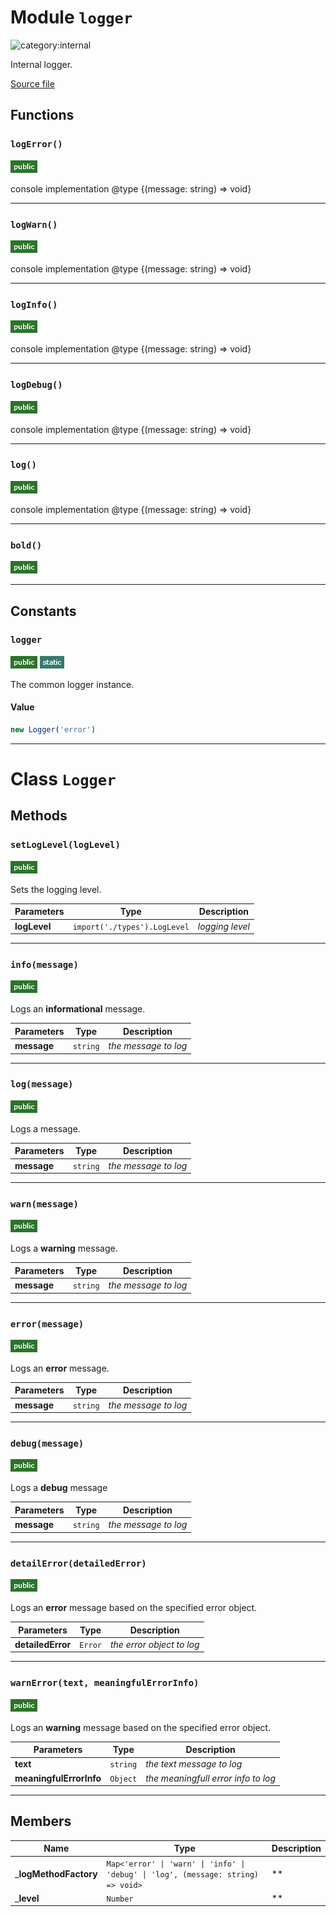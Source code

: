 # Module `logger`

![category:internal](https://img.shields.io/badge/category-internal-009663.svg?style=flat-square)

Internal logger.

[Source file](../src/logger.js)

## Functions

### `logError()`

![modifier: public](images/badges/modifier-public.png)

console implementation @type {(message: string) &#x3D;&gt; void}

---

### `logWarn()`

![modifier: public](images/badges/modifier-public.png)

console implementation @type {(message: string) &#x3D;&gt; void}

---

### `logInfo()`

![modifier: public](images/badges/modifier-public.png)

console implementation @type {(message: string) &#x3D;&gt; void}

---

### `logDebug()`

![modifier: public](images/badges/modifier-public.png)

console implementation @type {(message: string) &#x3D;&gt; void}

---

### `log()`

![modifier: public](images/badges/modifier-public.png)

console implementation @type {(message: string) &#x3D;&gt; void}

---

### `bold()`

![modifier: public](images/badges/modifier-public.png)



---

## Constants

### `logger`

![modifier: public](images/badges/modifier-public.png) ![modifier: static](images/badges/modifier-static.png)

The common logger instance.

#### Value

```javascript
new Logger('error')
```

---

# Class `Logger`



## Methods

### `setLogLevel(logLevel)`

![modifier: public](images/badges/modifier-public.png)

Sets the logging level.

Parameters | Type | Description
--- | --- | ---
__logLevel__ | `import('./types').LogLevel` | *logging level*

---

### `info(message)`

![modifier: public](images/badges/modifier-public.png)

Logs an **informational** message.

Parameters | Type | Description
--- | --- | ---
__message__ | `string` | *the message to log*

---

### `log(message)`

![modifier: public](images/badges/modifier-public.png)

Logs a message.

Parameters | Type | Description
--- | --- | ---
__message__ | `string` | *the message to log*

---

### `warn(message)`

![modifier: public](images/badges/modifier-public.png)

Logs a **warning** message.

Parameters | Type | Description
--- | --- | ---
__message__ | `string` | *the message to log*

---

### `error(message)`

![modifier: public](images/badges/modifier-public.png)

Logs an **error** message.

Parameters | Type | Description
--- | --- | ---
__message__ | `string` | *the message to log*

---

### `debug(message)`

![modifier: public](images/badges/modifier-public.png)

Logs a **debug** message

Parameters | Type | Description
--- | --- | ---
__message__ | `string` | *the message to log*

---

### `detailError(detailedError)`

![modifier: public](images/badges/modifier-public.png)

Logs an **error** message based on the specified error object.

Parameters | Type | Description
--- | --- | ---
__detailedError__ | `Error` | *the error object to log*

---

### `warnError(text, meaningfulErrorInfo)`

![modifier: public](images/badges/modifier-public.png)

Logs an **warning** message based on the specified error object.

Parameters | Type | Description
--- | --- | ---
__text__ | `string` | *the text message to log*
__meaningfulErrorInfo__ | `Object` | *the meaningfull error info to log*

---

## Members

Name | Type | Description
--- | --- | ---
___logMethodFactory__ | `Map<'error' \| 'warn' \| 'info' \| 'debug' \| 'log', (message: string) => void>` | **
___level__ | `Number` | **
